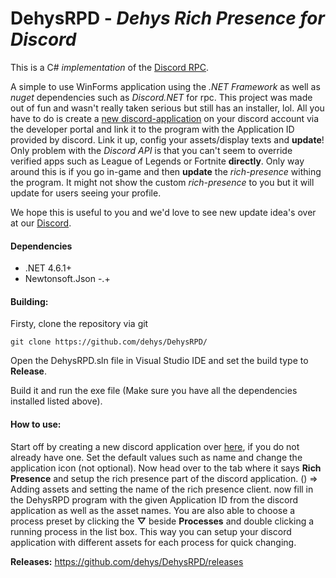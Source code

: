 # DehysRPD - _Dehys Rich Presence for Discord_
This is a C# _implementation_ of the [Discord RPC](https://github.com/discordapp/discord-rpc).

A simple to use WinForms application using the _.NET Framework_ as well as _nuget_ dependencies such as _Discord.NET_ for rpc.
This project was made out of fun and wasn't really taken serious but still has an installer, lol. All you 
have to do is create a [new discord-application](https://github.com/SinisterRectus/Discordia/wiki/Setting-up-a-Discord-application) on your discord account via the developer portal and link it to the program
with the Application ID provided by discord. Link it up, config your assets/display texts and **update**! Only problem with the
_Discord API_ is that you can't seem to override verified apps such as League of Legends or Fortnite **directly**. Only way around this
is if you go in-game and then **update** the _rich-presence_ withing the program. It might not show the custom _rich-presence_ to you
but it will update for users seeing your profile.

We hope this is useful to you and we'd love to see new update idea's over at our [Discord](https://discord.gg/3JVTjhn).

#### Dependencies
 - .NET 4.6.1+
 - Newtonsoft.Json -.+
 
#### Building:
Firsty, clone the repository via git
```
git clone https://github.com/dehys/DehysRPD/
```

Open the DehysRPD.sln file in Visual Studio IDE and set the build type to **Release**.

Build it and run the exe file (Make sure you have all the dependencies installed listed above).

#### How to use:
Start off by creating a new discord application over [here](https://discordapp.com/developers/applications), if you do not already have one.
Set the default values such as name and change the application icon (not optional).
Now head over to the tab where it says **Rich Presence** and setup the rich presence part of the discord application.
() => Adding assets and setting the name of the rich presence client.
now fill in the DehysRPD program with the given Application ID from the discord application as well as the asset names.
You are also able to choose a process preset by clicking the **▽** beside **Processes** and double clicking a running
process in the list box. This way you can setup your discord application with different assets for each process for quick
changing.

**Releases:** https://github.com/dehys/DehysRPD/releases
